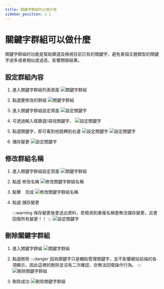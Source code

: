 ```yaml
---
title: 關鍵字群組可以做什麼
sidebar_position: 2.1
---
```


# 關鍵字群組可以做什麼

關鍵字群組的功能是幫助篩選及檢視目前已有的關鍵字，避免某個主題類型的關鍵字過多或者相似度過高，影響關聯結果。

## 設定群組內容

1. 進入關鍵字群組列表頁面
   ![關鍵字群組](img/keyword-group-list.png)

2. 點選要修改的群組
   ![關鍵字群組](img/go-to-set-keyword-group.png)

3. 進入關鍵字群組設定頁面
   ![設定關鍵字](img/keyword-group-01.png)

4. 可透過輸入框篩選/尋找關鍵字，
   ![設定關鍵字](img/keyword-group-02.png)

5. 點選關鍵字，即可看到他跳轉到右邊
   ![設定關鍵字](img/keyword-group-03.png)
   ![設定關鍵字](img/keyword-group-04.png)

6. 儲存變更
   ![設定關鍵字](img/keyword-group-05.png)

## 修改群組名稱

1. 進入關鍵字群組設定頁面
   ![關鍵字群組](img/go-to-set-keyword-group.png)

2. 點選 修改名稱
   ![修改關鍵字群組名稱](img/edit-keyword-group-name-01.png)

3. 點擊　完成
   ![修改關鍵字群組名稱](img/edit-keyword-group-name-02.png)

4. 點選 儲存變更

    :::warning
    保存變更後會送出資料，若檢測到重複名稱會無法儲存變更，且會回復所有變更！！
    :::
    ![設定關鍵字](img/keyword-group-05.png)

## 刪除關鍵字群組

1. 進入關鍵字群組
   ![關鍵字群組](img/keyword-group-list.png)

2. 點選刪除
   :::danger
   因為關鍵字只是輔助管理關鍵字，並不影響網站前端的各項顯示，因此這裡的刪除並沒有二次確認、亦無法回復操作行為。
   :::
   ![刪除關鍵字群組](img/delete-keyword-group-01.png)

3. 刪除成功
   ![刪除關鍵字群組](img/delete-keyword-group-02.png)
